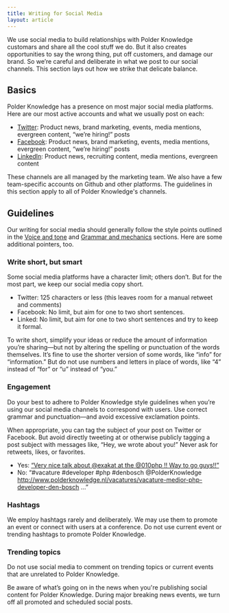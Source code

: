 ```yaml
---
title: Writing for Social Media
layout: article
---
```


We use social media to build relationships with Polder Knowledge customars and share all the cool stuff we do. But it also creates opportunities to say the wrong thing, put off customers, and damage our brand. So we’re careful and deliberate in what we post to our social channels. This section lays out how we strike that delicate balance.

## Basics

Polder Knowledge has a presence on most major social media platforms. Here are our most active accounts and what we usually post on each:

- [Twitter](http://twitter.com/PolderKnowledge): Product news, brand marketing, events, media mentions, evergreen content, “we’re hiring!” posts
- [Facebook](http://facebook.com/PolderKnowledge): Product news, brand marketing, events, media mentions, evergreen content,  “we’re hiring!” posts
- [LinkedIn](https://www.linkedin.com/company/polder-knowledge): Product news, recruiting content, media mentions, evergreen content

These channels are all managed by the marketing team. We also have a few team-specific accounts on Github and other platforms. The guidelines in this section apply to all of Polder Knowledge's channels.

## Guidelines

Our writing for social media should generally follow the style points outlined in the [Voice and tone](/02-voice-and-tone.html.md) and [Grammar and mechanics](/04-grammar-and-mechanics.html.md) sections. Here are some additional pointers, too.

### Write short, but smart

Some social media platforms have a character limit; others don’t. But for the most part, we keep our social media copy short.

- Twitter: 125 characters or less (this leaves room for a manual retweet and comments)
- Facebook: No limit, but aim for one to two short sentences.
- Linked: No limit, but aim for one to two short sentences and try to keep it formal.


To write short, simplify your ideas or reduce the amount of information you’re sharing—but not by altering the spelling or punctuation of the words themselves. It’s fine to use the shorter version of some words, like “info” for “information.” But do not use numbers and letters in place of words, like “4” instead of “for” or “u” instead of “you.”

### Engagement

Do your best to adhere to Polder Knowledge style guidelines when you’re using our social media channels to correspond with users. Use correct grammar and punctuation—and avoid excessive exclamation points.

When appropriate, you can tag the subject of your post on Twitter or Facebook. But avoid directly tweeting at or otherwise publicly tagging a post subject with messages like, “Hey, we wrote about you!” Never ask for retweets, likes, or favorites.

- Yes: [“Very nice talk about @exakat at the @010php !!  Way to go guys!!”](https://twitter.com/PolderKnowledge/status/652199287414239233)
- No: “#vacature #developer #php #denbosch @PolderKnowledge  http://www.polderknowledge.nl/vacatures/vacature-medior-php-developer-den-bosch …”

### Hashtags

We employ hashtags rarely and deliberately. We may use them to promote an event or connect with users at a conference. Do not use current event or trending hashtags to promote Polder Knowledge.

### Trending topics

Do not use social media to comment on trending topics or current events that are unrelated to Polder Knowledge.

Be aware of what’s going on in the news when you're publishing social content for Polder Knowledge. During major breaking news events, we turn off all promoted and scheduled social posts.
